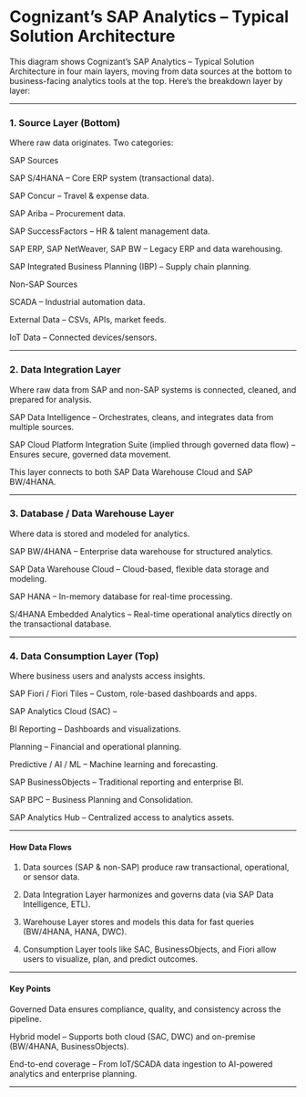 # Cognizant’s SAP Analytics – Typical Solution Architecture

This diagram shows Cognizant’s SAP Analytics – Typical Solution Architecture in four main layers, moving from data sources at the bottom to business-facing analytics tools at the top.
Here’s the breakdown layer by layer:


---

### 1. Source Layer (Bottom)

Where raw data originates. Two categories:

SAP Sources

SAP S/4HANA – Core ERP system (transactional data).

SAP Concur – Travel & expense data.

SAP Ariba – Procurement data.

SAP SuccessFactors – HR & talent management data.

SAP ERP, SAP NetWeaver, SAP BW – Legacy ERP and data warehousing.

SAP Integrated Business Planning (IBP) – Supply chain planning.


Non-SAP Sources

SCADA – Industrial automation data.

External Data – CSVs, APIs, market feeds.

IoT Data – Connected devices/sensors.




---

### 2. Data Integration Layer

Where raw data from SAP and non-SAP systems is connected, cleaned, and prepared for analysis.

SAP Data Intelligence – Orchestrates, cleans, and integrates data from multiple sources.

SAP Cloud Platform Integration Suite (implied through governed data flow) – Ensures secure, governed data movement.

This layer connects to both SAP Data Warehouse Cloud and SAP BW/4HANA.



---

### 3. Database / Data Warehouse Layer

Where data is stored and modeled for analytics.

SAP BW/4HANA – Enterprise data warehouse for structured analytics.

SAP Data Warehouse Cloud – Cloud-based, flexible data storage and modeling.

SAP HANA – In-memory database for real-time processing.

S/4HANA Embedded Analytics – Real-time operational analytics directly on the transactional database.



---

### 4. Data Consumption Layer (Top)

Where business users and analysts access insights.

SAP Fiori / Fiori Tiles – Custom, role-based dashboards and apps.

SAP Analytics Cloud (SAC) –

BI Reporting – Dashboards and visualizations.

Planning – Financial and operational planning.

Predictive / AI / ML – Machine learning and forecasting.


SAP BusinessObjects – Traditional reporting and enterprise BI.

SAP BPC – Business Planning and Consolidation.

SAP Analytics Hub – Centralized access to analytics assets.



---

#### How Data Flows

1. Data sources (SAP & non-SAP) produce raw transactional, operational, or sensor data.


2. Data Integration Layer harmonizes and governs data (via SAP Data Intelligence, ETL).


3. Warehouse Layer stores and models this data for fast queries (BW/4HANA, HANA, DWC).


4. Consumption Layer tools like SAC, BusinessObjects, and Fiori allow users to visualize, plan, and predict outcomes.




---

#### Key Points

Governed Data ensures compliance, quality, and consistency across the pipeline.

Hybrid model – Supports both cloud (SAC, DWC) and on-premise (BW/4HANA, BusinessObjects).

End-to-end coverage – From IoT/SCADA data ingestion to AI-powered analytics and enterprise planning.



---

